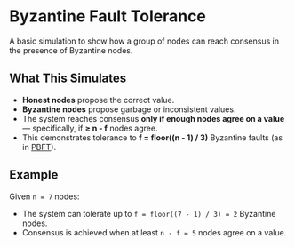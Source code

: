 # Byzantine Fault Tolerance

A basic simulation to show how a group of nodes can reach consensus in the presence of Byzantine nodes.

## What This Simulates

- **Honest nodes** propose the correct value.  
- **Byzantine nodes** propose garbage or inconsistent values.  
- The system reaches consensus **only if enough nodes agree on a value** — specifically, if **≥ n - f** nodes agree.  
- This demonstrates tolerance to **f = floor((n - 1) / 3)** Byzantine faults (as in [PBFT](https://en.wikipedia.org/wiki/Practical_Byzantine_Fault_Tolerance)).

## Example

Given `n = 7` nodes:  
- The system can tolerate up to `f = floor((7 - 1) / 3) = 2` Byzantine nodes.
- Consensus is achieved when at least `n - f = 5` nodes agree on a value.
